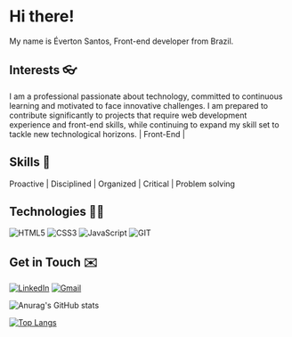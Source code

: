 # Hi there! 

My name is Éverton Santos, Front-end developer from Brazil.


## Interests 👓

I am a professional passionate about technology, committed to continuous learning and motivated to face innovative challenges. I am prepared to contribute significantly to projects that require web development experience and front-end skills, while continuing to expand my skill set to tackle new technological horizons.
| Front-End | 


## Skills 🧰

Proactive | Disciplined | Organized | Critical | Problem solving


## Technologies 👨‍💻

![HTML5](https://img.shields.io/badge/html5-%23E34F26.svg?style=for-the-badge&logo=html5&logoColor=white) 
![CSS3](https://img.shields.io/badge/css3-%231572B6.svg?style=for-the-badge&logo=css3&logoColor=white) 
![JavaScript](https://img.shields.io/badge/javascript-%23323330.svg?style=for-the-badge&logo=javascript&logoColor=%23F7DF1E)
![GIT](https://img.shields.io/badge/Git-fc6d26?style=for-the-badge&logo=git&logoColor=white) 



## Get in Touch ✉️

[![LinkedIn](https://img.shields.io/badge/linkedin-%230077B5.svg?style=for-the-badge&logo=linkedin&logoColor=white)](https://www.linkedin.com/in/evertonsantos-dev/)
[![Gmail](https://img.shields.io/badge/Gmail-D14836?style=for-the-badge&logo=gmail&logoColor=white)](mailto:evertoncefal1@gmail.com)

![Anurag's GitHub stats](https://github-readme-stats.vercel.app/api?username=evertonsantoos&show_icons=true&theme=dark)

[![Top Langs](https://github-readme-stats.vercel.app/api/top-langs/?username=evertonsantoos&layout=compact)](https://github.com/evertonsantoos/github-readme-stats)

